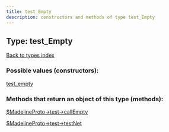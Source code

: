 ```yaml
---
title: test_Empty
description: constructors and methods of type test_Empty
---
```

## Type: test\_Empty  
[Back to types index](index.md)



### Possible values (constructors):

[test\_empty](../constructors/test_empty.md)  



### Methods that return an object of this type (methods):

[$MadelineProto->test->callEmpty](../methods/test_callEmpty.md)  

[$MadelineProto->test->testNet](../methods/test_testNet.md)  



